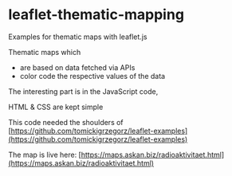 # leaflet-thematic-mapping
Examples for thematic maps with leaflet.js

Thematic maps which
- are based on data fetched via APIs
- color code the respective values of the data

The interesting part is in the JavaScript code,

HTML & CSS are kept simple

This code needed the shoulders of [https://github.com/tomickigrzegorz/leaflet-examples](https://github.com/tomickigrzegorz/leaflet-examples)

The map is live here: [https://maps.askan.biz/radioaktivitaet.html](https://maps.askan.biz/radioaktivitaet.html)
